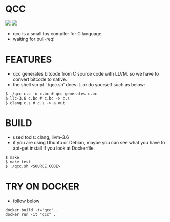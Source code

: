 # QCC

[![](https://img.shields.io/travis/maekawatoshiki/qcc.svg?style=flat-square)](https://travis-ci.org/maekawatoshiki/qcc)
[![](http://img.shields.io/badge/license-MIT-blue.svg?style=flat-square)](./LICENSE)

- qcc is a small toy compiler for C language.
- waiting for pull-req!

# FEATURES
- qcc generates bitcode from C source code with LLVM. so we have to convert bitcode to native.
- the shell script './qcc.sh' does it. or do yourself such as below:
```
$ ./qcc c.c -o c.bc # qcc generates c.bc
$ llc-3.6 c.bc # c.bc -> c.s
$ clang c.s # c.s -> a.out
```

# BUILD
- used tools: clang, llvm-3.6
- if you are using Ubuntu or Debian, maybe you can see what you have to apt-get install if you look at Dockerfile.
```
$ make
$ make test
$ ./qcc.sh <SOURCE CODE>
```

# TRY ON DOCKER
- follow below
```
docker build -t="qcc" .
docker run -it "qcc" .
```
